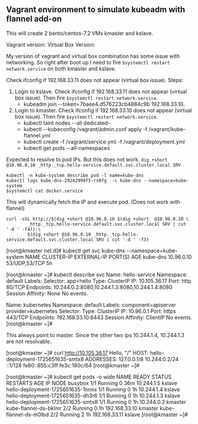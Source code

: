 ## Vagrant environment to simulate kubeadm with flannel add-on

This will create 2 bento/centos-7.2 VMs kmaster and kslave.


Vagrant version:
Virtual Box Version:

My version of vagrant and virtual box combination has some issue with networking. So right after boot up I need to fire `$systemctl restart network.service` on both kmaster and kslave.

Check ifconfig if 192.168.33.11 does not appear (virtual box issue).
Steps:

1. Login to kslave. Check ifconfig if 192.168.33.11 does not appear (virtual box issue). Then fire `$systemctl restart network.service`.
    * kubeadm join --token=7baee4.d576223cb4884c9b 192.168.33.10.
2. Login to kmaster. Check ifconfig if 192.168.33.10 does not appear (virtual box issue). Then fire `$systemctl restart network.service`.
    * kubectl taint nodes --all dedicated-
    * kubectl --kubeconfig /vagrant/admin.conf apply -f /vagrant/kube-flannel.yml
    * kubectl create -f /vagrant/service.yml -f /vagrant/deployment.yml    
    * kubectl get pods --all-namespaces

Expected to resolve to pod IPs. But this does not work. 
`dig +short  @10.96.0.10 _http._tcp.hello-service.default.svc.cluster.local SRV`     

````
kubectl -n kube-system describe pod -l name=kube-dns
kubectl logs kube-dns-2924299975-rs0fg  -c kube-dns --namespace=kube-system
$systemctl cat docker.service
````

This will dynamically fetch the IP and execute pod. (Does not work with flannel)

````
curl -sSL http://$(dig +short @10.96.0.10 $(dig +short  @10.96.0.10 \
        _http._tcp.hello-service.default.svc.cluster.local SRV | cut '-d ' -f4)):\
        $(dig +short @10.96.0.10 _http._tcp.hello-service.default.svc.cluster.local SRV | cut '-d ' -f3)
````




[root@kmaster net.d]# kubectl get svc kube-dns --namespace=kube-system
NAME       CLUSTER-IP   EXTERNAL-IP   PORT(S)         AGE
kube-dns   10.96.0.10   <none>        53/UDP,53/TCP   5h


[root@kmaster ~]# kubectl describe svc
Name:                   hello-service
Namespace:              default
Labels:                 <none>
Selector:               app=hello
Type:                   ClusterIP
IP:                     10.105.36.17
Port:                   http    80/TCP
Endpoints:              10.244.0.2:8080,10.244.1.3:8080,10.244.1.4:8080
Session Affinity:       None
No events.


Name:                   kubernetes
Namespace:              default
Labels:                 component=apiserver
                        provider=kubernetes
Selector:               <none>
Type:                   ClusterIP
IP:                     10.96.0.1
Port:                   https   443/TCP
Endpoints:              192.168.33.10:6443
Session Affinity:       ClientIP
No events.
[root@kmaster ~]#

This always point to master. Since the other two ips 10.244.1.4, 10.244.1.3 are not resolvable.

[root@kmaster ~]# curl http://10.105.36.17
Hello, "/"
HOST: hello-deployment-1725651635-smtx8
ADDRESSES:
    127.0.0.1/8
    10.244.0.2/24
    ::1/128
    fe80::855:c3ff:fe3c:180c/64
[root@kmaster ~]#

[root@kmaster ~]# kubectl get pods -o wide
NAME                                READY     STATUS    RESTARTS   AGE       IP              NODE
busybox                             1/1       Running   0          36m       10.244.1.5      kslave
hello-deployment-1725651635-1nnnx   1/1       Running   0          1h        10.244.1.4      kslave
hello-deployment-1725651635-dh3r6   1/1       Running   0          1h        10.244.1.3      kslave
hello-deployment-1725651635-smtx8   1/1       Running   0          1h        10.244.0.2      kmaster
kube-flannel-ds-bklmr               2/2       Running   0          1h        192.168.33.10   kmaster
kube-flannel-ds-m0lbd               2/2       Running   2          1h        192.168.33.11   kslave
[root@kmaster ~]#





